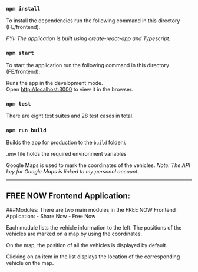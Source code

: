 ### `npm install`

To install the dependencies run the following command in this directory (FE/frontend).

_FYI: The application is built using create-react-app and Typescript._

### `npm start`

To start the application run the following command in this directory (FE/frontend):

Runs the app in the development mode.\
Open [http://localhost:3000](http://localhost:3000) to view it in the browser.

### `npm test`

There are eight test suites and 28 test cases in total.

### `npm run build`

Builds the app for production to the `build` folder.\

.env file holds the required environment variables

Google Maps is used to mark the coordinates of the vehicles.
_Note: The API key for Google Maps is linked to my personal account._

---

## FREE NOW Frontend Application:

###Modules:
There are two main modules in the FREE NOW Frontend Application: 
    - Share Now 
    - Free Now

Each module lists the vehicle information to the left. The positions of the vehicles are marked on a map by using the coordinates.

On the map, the position of all the vehicles is displayed by default. 

Clicking on an item in the list displays the location of the corresponding vehicle on the map. 

